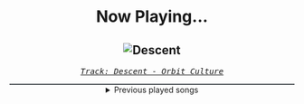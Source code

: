 <div align="center"> 
<h1>Now Playing...</h1>

![Descent](https://i.scdn.co/image/ab67616d00001e025f94301376a3dac4f58518dd)
--
_<samp><a href="https://open.spotify.com/track/46IwawpHVB7462bMZ10Wzf">Track: Descent - Orbit Culture</a></samp>_

<div style="border: 1px #4B5054 solid"></div>
<details>
  <summary>
    Previous played songs
  </summary>
  <table>
    <thead>
      <tr>
        <th>
          Artist
        </th>
        <th>
          Song
        </th>
        <th>
          Link
        </th>
      </tr>
    </thead>
    <tbody>
      <tr><td>Orbit Culture</td><td>Descent</td><td><a href="https://open.spotify.com/track/46IwawpHVB7462bMZ10Wzf">https://open.spotify.com/track/46IwawpHVB7462bMZ10Wzf</a></td></tr><tr><td>Orbit Culture</td><td>Alienated</td><td><a href="https://open.spotify.com/track/2XYiG3Hk8npxB78QbN5gqA">https://open.spotify.com/track/2XYiG3Hk8npxB78QbN5gqA</a></td></tr><tr><td>Gravemind</td><td>Failstate</td><td><a href="https://open.spotify.com/track/3azEr1hhru3U90cc8Y2aH8">https://open.spotify.com/track/3azEr1hhru3U90cc8Y2aH8</a></td></tr><tr><td>Memphis May Fire</td><td>Necessary Evil</td><td><a href="https://open.spotify.com/track/1TOMPmDRkQ9WBiYDZtcF98">https://open.spotify.com/track/1TOMPmDRkQ9WBiYDZtcF98</a></td></tr><tr><td>Blind Guardian</td><td>The Bard's Song - In the Forest - Revisited</td><td><a href="https://open.spotify.com/track/2og2RFuX8c1iThdlLmV2RW">https://open.spotify.com/track/2og2RFuX8c1iThdlLmV2RW</a></td></tr><tr><td>Rocco Minichiello</td><td>Fade To Black B13a (from Bleach) - Metal Version</td><td><a href="https://open.spotify.com/track/4KTxPcmVKPH6F9H2IoyMOF">https://open.spotify.com/track/4KTxPcmVKPH6F9H2IoyMOF</a></td></tr><tr><td>Rocco Minichiello</td><td>Fade To Black B13a (from Bleach) - Metal Version</td><td><a href="https://open.spotify.com/track/4KTxPcmVKPH6F9H2IoyMOF">https://open.spotify.com/track/4KTxPcmVKPH6F9H2IoyMOF</a></td></tr><tr><td>Rocco Minichiello</td><td>Fade To Black B13a (from Bleach) - Metal Version</td><td><a href="https://open.spotify.com/track/4KTxPcmVKPH6F9H2IoyMOF">https://open.spotify.com/track/4KTxPcmVKPH6F9H2IoyMOF</a></td></tr><tr><td>*NSYNC</td><td>Bye Bye Bye - From Deadpool and Wolverine Soundtrack</td><td><a href="https://open.spotify.com/track/62bOmKYxYg7dhrC6gH9vFn">https://open.spotify.com/track/62bOmKYxYg7dhrC6gH9vFn</a></td></tr><tr><td>*NSYNC</td><td>Bye Bye Bye - From Deadpool and Wolverine Soundtrack</td><td><a href="https://open.spotify.com/track/62bOmKYxYg7dhrC6gH9vFn">https://open.spotify.com/track/62bOmKYxYg7dhrC6gH9vFn</a></td></tr><tr><td>dArtagnan</td><td>The Riddle (feat. Visions Of Atlantis)</td><td><a href="https://open.spotify.com/track/3ucn4ytlqkm4Shw4LnGEpw">https://open.spotify.com/track/3ucn4ytlqkm4Shw4LnGEpw</a></td></tr><tr><td>MAXIMUM THE HORMONE</td><td>Koino Mega Lover</td><td><a href="https://open.spotify.com/track/2FGJsygiQplOyghzm99BWZ">https://open.spotify.com/track/2FGJsygiQplOyghzm99BWZ</a></td></tr><tr><td>BAND-MAID</td><td>Bestie</td><td><a href="https://open.spotify.com/track/2x09X8xcW4grY3mBvvHmLp">https://open.spotify.com/track/2x09X8xcW4grY3mBvvHmLp</a></td></tr><tr><td>SiM</td><td>Devil in Your Heart</td><td><a href="https://open.spotify.com/track/3w8qOAwbHF6zYeYT7pj7DI">https://open.spotify.com/track/3w8qOAwbHF6zYeYT7pj7DI</a></td></tr><tr><td>Fear, and Loathing in Las Vegas</td><td>Let Me Hear</td><td><a href="https://open.spotify.com/track/1llkMtLL4vbe0pr3NV2ckg">https://open.spotify.com/track/1llkMtLL4vbe0pr3NV2ckg</a></td></tr><tr><td>Crossfaith</td><td>My Own Salvation</td><td><a href="https://open.spotify.com/track/3WnaJxGjAhL0DQfGttR63X">https://open.spotify.com/track/3WnaJxGjAhL0DQfGttR63X</a></td></tr><tr><td>coldrain</td><td>From Today</td><td><a href="https://open.spotify.com/track/7qLbPd5yhm0Vne45PXPabV">https://open.spotify.com/track/7qLbPd5yhm0Vne45PXPabV</a></td></tr><tr><td>MAN WITH A MISSION</td><td>絆ノ奇跡</td><td><a href="https://open.spotify.com/track/2VBLFxCUyFp5BfmsZpxcis">https://open.spotify.com/track/2VBLFxCUyFp5BfmsZpxcis</a></td></tr><tr><td>FZMZ</td><td>BROKEN GAMES</td><td><a href="https://open.spotify.com/track/77OLrw9sVVNHxnceM9q1i5">https://open.spotify.com/track/77OLrw9sVVNHxnceM9q1i5</a></td></tr><tr><td>The fin.</td><td>Towards the Sun</td><td><a href="https://open.spotify.com/track/2zyuGfLT59ta5ToqqDsIXJ">https://open.spotify.com/track/2zyuGfLT59ta5ToqqDsIXJ</a></td></tr>
    </tbody>
  </table>
</details>

</div>
